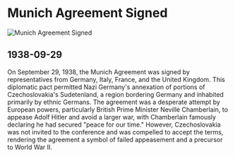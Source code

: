 # Munich Agreement Signed

![Munich Agreement Signed](https://cdn.britannica.com/57/131357-050-429252D4/Benito-Mussolini-Adolf-Hitler-Italian-Neville-Chamberlain-September-29-1938.jpg)

## 1938-09-29

On September 29, 1938, the Munich Agreement was signed by representatives from Germany, Italy, France, and the United Kingdom. This diplomatic pact permitted Nazi Germany's annexation of portions of Czechoslovakia's Sudetenland, a region bordering Germany and inhabited primarily by ethnic Germans. The agreement was a desperate attempt by European powers, particularly British Prime Minister Neville Chamberlain, to appease Adolf Hitler and avoid a larger war, with Chamberlain famously declaring he had secured "peace for our time." However, Czechoslovakia was not invited to the conference and was compelled to accept the terms, rendering the agreement a symbol of failed appeasement and a precursor to World War II.
